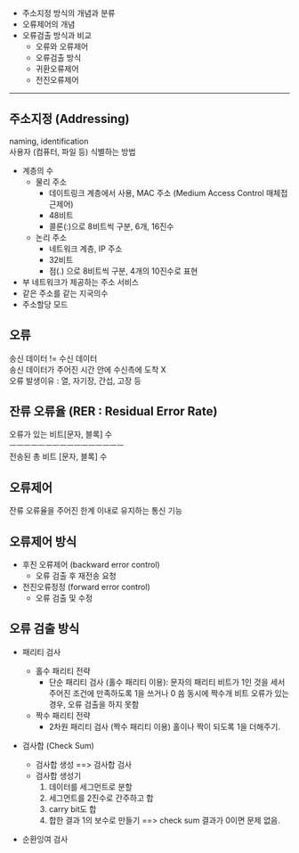 - 주소지정 방식의 개념과 분류
- 오류제어의 개념
- 오류검출 방식과 비교
  - 오류와 오류제어
  - 오류검출 방식
  - 귀환오류제어
  - 전진오류제어
---
## 주소지정 (Addressing)
naming, identification  
사용자 (컴퓨터, 파일 등) 식별하는 방법

- 계층의 수  
  - 물리 주소
    - 데이트링크 계층에서 사용, MAC 주소 (Medium Access Control 매체접근제어)
    - 48비트
    - 콜론(:)으로 8비트씩 구분, 6개, 16진수
  - 논리 주소
    - 네트워크 계층, IP 주소
    - 32비트
    - 점(.) 으로 8비트씩 구분, 4개의 10진수로 표현
- 부 네트워크가 제공하는 주소 서비스
- 같은 주소를 같는 지국의수
- 주소할당 모드

## 오류
송신 데이터 != 수신 데이터  
송신 데이터가 주어진 시간 안에 수신측에 도착 X  
오류 발생이유 : 열, 자기장, 간섭, 고장 등

## 잔류 오류율 (RER : Residual Error Rate)  
오류가 있는 비트[문자, 블록] 수  
ㅡㅡㅡㅡㅡㅡㅡㅡㅡㅡㅡㅡㅡㅡㅡㅡ  
전송된 총 비트 [문자, 블록] 수  

## 오류제어
잔류 오류율을 주어진 한계 이내로 유지하는 통신 기능

## 오류제어 방식
- 후진 오류제어 (backward error control)
  -  오류 검출 후 재전송 요청
- 전진오류정정 (forward error control)
  - 오류 검출 및 수정

## 오류 검출 방식
- 패리티 검사
  - 홀수 패리티 전략
    *  단순 패리티 검사 (홀수 패리티 이용): 
문자의 패리티 비트가 1인 것을 세서 주어진 조건에 만족하도록 1을 쓰거나 0 씀
동시에 짝수개 비트 오류가 있는 경우, 오류 검출을 하지 못함
  - 짝수 패리티 전략
    * 2차원 패리티 검사 (짝수 패리티 이용)
홀이나 짝이 되도록 1을 더해주기.

- 검사합 (Check Sum)
  -  검사합 생성 ==> 검사합 검사
  -  검사합 생성기
     1)  데이터를 세그먼트로 분할
     2)  세그먼트를 2진수로 간주하고 합
     3)  carry bit도 합
     4)  합한 결과 1의 보수로 만들기 ==> check sum
    결과가 0이면 문제 없음.

- 순환잉여 검사
